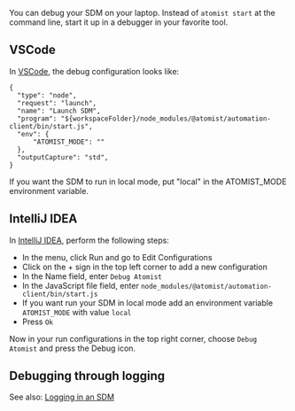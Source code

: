 You can debug your SDM on your laptop. Instead of `atomist start` at the command line, start it up in a debugger in your favorite tool.

## VSCode

In [VSCode][debug-vscode], the debug configuration looks like:

```
{
  "type": "node",
  "request": "launch",
  "name": "Launch SDM",
  "program": "${workspaceFolder}/node_modules/@atomist/automation-client/bin/start.js",
  "env": {
      "ATOMIST_MODE": ""
  },
  "outputCapture": "std",
}     
```

If you want the SDM to run in local mode, put "local" in the ATOMIST_MODE environment variable.

[debug-vscode]: https://code.visualstudio.com/docs/editor/debugging (Debugging in VSCode)

## IntelliJ IDEA

In [IntelliJ IDEA][debug-idea], perform the following steps:

* In the menu, click Run and go to Edit Configurations
* Click on the + sign in the top left corner to add a new configuration
* In the Name field, enter `Debug Atomist`
* In the JavaScript file field, enter `node_modules/@atomist/automation-client/bin/start.js`
* If you want run your SDM in local mode add an environment variable `ATOMIST_MODE` with value `local`
* Press `Ok`

Now in your run configurations in the top right corner, choose `Debug Atomist` and press the Debug icon.

[debug-idea]: https://www.jetbrains.com/help/idea/debugging-code.html (Debugging in IntelliJ IDEA)

## Debugging through logging

See also: [Logging in an SDM](logging.md)
